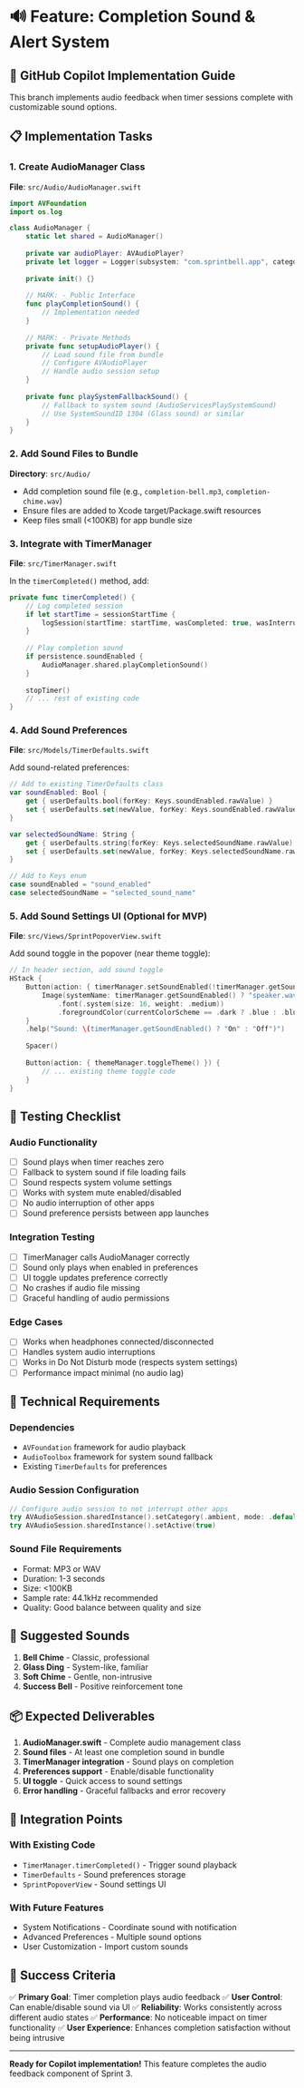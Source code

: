 # 🔊 Feature: Completion Sound & Alert System

## 🎯 GitHub Copilot Implementation Guide

This branch implements audio feedback when timer sessions complete with customizable sound options.

## 📋 Implementation Tasks

### 1. Create AudioManager Class
**File**: `src/Audio/AudioManager.swift`

```swift
import AVFoundation
import os.log

class AudioManager {
    static let shared = AudioManager()
    
    private var audioPlayer: AVAudioPlayer?
    private let logger = Logger(subsystem: "com.sprintbell.app", category: "AudioManager")
    
    private init() {}
    
    // MARK: - Public Interface
    func playCompletionSound() {
        // Implementation needed
    }
    
    // MARK: - Private Methods
    private func setupAudioPlayer() {
        // Load sound file from bundle
        // Configure AVAudioPlayer
        // Handle audio session setup
    }
    
    private func playSystemFallbackSound() {
        // Fallback to system sound (AudioServicesPlaySystemSound)
        // Use SystemSoundID 1304 (Glass sound) or similar
    }
}
```

### 2. Add Sound Files to Bundle
**Directory**: `src/Audio/`

- Add completion sound file (e.g., `completion-bell.mp3`, `completion-chime.wav`)
- Ensure files are added to Xcode target/Package.swift resources
- Keep files small (<100KB) for app bundle size

### 3. Integrate with TimerManager
**File**: `src/TimerManager.swift`

In the `timerCompleted()` method, add:
```swift
private func timerCompleted() {
    // Log completed session
    if let startTime = sessionStartTime {
        logSession(startTime: startTime, wasCompleted: true, wasInterrupted: false)
    }
    
    // Play completion sound
    if persistence.soundEnabled {
        AudioManager.shared.playCompletionSound()
    }
    
    stopTimer()
    // ... rest of existing code
}
```

### 4. Add Sound Preferences
**File**: `src/Models/TimerDefaults.swift`

Add sound-related preferences:
```swift
// Add to existing TimerDefaults class
var soundEnabled: Bool {
    get { userDefaults.bool(forKey: Keys.soundEnabled.rawValue) }
    set { userDefaults.set(newValue, forKey: Keys.soundEnabled.rawValue) }
}

var selectedSoundName: String {
    get { userDefaults.string(forKey: Keys.selectedSoundName.rawValue) ?? "completion-bell" }
    set { userDefaults.set(newValue, forKey: Keys.selectedSoundName.rawValue) }
}

// Add to Keys enum
case soundEnabled = "sound_enabled"
case selectedSoundName = "selected_sound_name"
```

### 5. Add Sound Settings UI (Optional for MVP)
**File**: `src/Views/SprintPopoverView.swift`

Add sound toggle in the popover (near theme toggle):
```swift
// In header section, add sound toggle
HStack {
    Button(action: { timerManager.setSoundEnabled(!timerManager.getSoundEnabled()) }) {
        Image(systemName: timerManager.getSoundEnabled() ? "speaker.wave.2" : "speaker.slash")
            .font(.system(size: 16, weight: .medium))
            .foregroundColor(currentColorScheme == .dark ? .blue : .blue)
    }
    .help("Sound: \(timerManager.getSoundEnabled() ? "On" : "Off")")
    
    Spacer()
    
    Button(action: { themeManager.toggleTheme() }) {
        // ... existing theme toggle code
    }
}
```

## 🧪 Testing Checklist

### Audio Functionality
- [ ] Sound plays when timer reaches zero
- [ ] Fallback to system sound if file loading fails  
- [ ] Sound respects system volume settings
- [ ] Works with system mute enabled/disabled
- [ ] No audio interruption of other apps
- [ ] Sound preference persists between app launches

### Integration Testing
- [ ] TimerManager calls AudioManager correctly
- [ ] Sound only plays when enabled in preferences
- [ ] UI toggle updates preference correctly
- [ ] No crashes if audio file missing
- [ ] Graceful handling of audio permissions

### Edge Cases
- [ ] Works when headphones connected/disconnected
- [ ] Handles system audio interruptions
- [ ] Works in Do Not Disturb mode (respects system settings)
- [ ] Performance impact minimal (no audio lag)

## 🔧 Technical Requirements

### Dependencies
- `AVFoundation` framework for audio playback
- `AudioToolbox` framework for system sound fallback
- Existing `TimerDefaults` for preferences

### Audio Session Configuration
```swift
// Configure audio session to not interrupt other apps
try AVAudioSession.sharedInstance().setCategory(.ambient, mode: .default)
try AVAudioSession.sharedInstance().setActive(true)
```

### Sound File Requirements
- Format: MP3 or WAV
- Duration: 1-3 seconds
- Size: <100KB
- Sample rate: 44.1kHz recommended
- Quality: Good balance between quality and size

## 🎵 Suggested Sounds

1. **Bell Chime** - Classic, professional
2. **Glass Ding** - System-like, familiar  
3. **Soft Chime** - Gentle, non-intrusive
4. **Success Bell** - Positive reinforcement tone

## 📦 Expected Deliverables

1. **AudioManager.swift** - Complete audio management class
2. **Sound files** - At least one completion sound in bundle
3. **TimerManager integration** - Sound plays on completion
4. **Preferences support** - Enable/disable functionality
5. **UI toggle** - Quick access to sound settings
6. **Error handling** - Graceful fallbacks and error recovery

## 🔗 Integration Points

### With Existing Code
- `TimerManager.timerCompleted()` - Trigger sound playback
- `TimerDefaults` - Sound preferences storage  
- `SprintPopoverView` - Sound settings UI

### With Future Features
- System Notifications - Coordinate sound with notification
- Advanced Preferences - Multiple sound options
- User Customization - Import custom sounds

## 🚀 Success Criteria

✅ **Primary Goal**: Timer completion plays audio feedback
✅ **User Control**: Can enable/disable sound via UI
✅ **Reliability**: Works consistently across different audio states
✅ **Performance**: No noticeable impact on timer functionality
✅ **User Experience**: Enhances completion satisfaction without being intrusive

---

**Ready for Copilot implementation!** This feature completes the audio feedback component of Sprint 3.